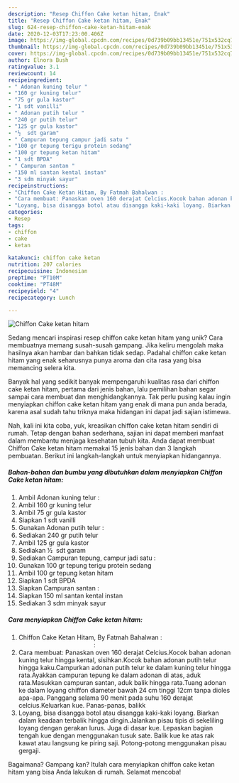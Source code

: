 ```yaml
---
description: "Resep Chiffon Cake ketan hitam, Enak"
title: "Resep Chiffon Cake ketan hitam, Enak"
slug: 624-resep-chiffon-cake-ketan-hitam-enak
date: 2020-12-03T17:23:00.406Z
image: https://img-global.cpcdn.com/recipes/0d739b09bb13451e/751x532cq70/chiffon-cake-ketan-hitam-foto-resep-utama.jpg
thumbnail: https://img-global.cpcdn.com/recipes/0d739b09bb13451e/751x532cq70/chiffon-cake-ketan-hitam-foto-resep-utama.jpg
cover: https://img-global.cpcdn.com/recipes/0d739b09bb13451e/751x532cq70/chiffon-cake-ketan-hitam-foto-resep-utama.jpg
author: Elnora Bush
ratingvalue: 3.1
reviewcount: 14
recipeingredient:
- " Adonan kuning telur "
- "160 gr kuning telur"
- "75 gr gula kastor"
- "1 sdt vanilli"
- " Adonan putih telur "
- "240 gr putih telur"
- "125 gr gula kastor"
- "½  sdt garam"
- " Campuran tepung campur jadi satu "
- "100 gr tepung terigu protein sedang"
- "100 gr tepung ketan hitam"
- "1 sdt BPDA"
- " Campuran santan "
- "150 ml santan kental instan"
- "3 sdm minyak sayur"
recipeinstructions:
- "Chiffon Cake Ketan Hitam, By Fatmah Bahalwan :                                                                               :"
- "Cara membuat: Panaskan oven 160 derajat Celcius.Kocok bahan adonan kuning telur hingga kental, sisihkan.Kocok bahan adonan putih telur hingga kaku.Campurkan adonan putih telur ke dalam kuning telur hingga rata.Ayakkan campuran tepung ke dalam adonan di atas, aduk rata.Masukkan campuran santan, aduk balik hingga rata.Tuang adonan ke dalam loyang chiffon diameter bawah 24 cm tinggi 12cm tanpa dioles apa-apa. Panggang selama 90 menit pada suhu 160 derajat celcius.Keluarkan kue. Panas-panas, balikk"
- "Loyang, bisa disangga botol atau disangga kaki-kaki loyang. Biarkan dalam keadaan terbalik hingga dingin.Jalankan pisau tipis di sekeliling loyang dengan gerakan lurus. Juga di dasar kue. Lepaskan bagian tengah kue dengan menggunakan tusuk sate. Balik kue ke atas rak kawat atau langsung ke piring saji. Potong-potong menggunakan pisau gergaji."
categories:
- Resep
tags:
- chiffon
- cake
- ketan

katakunci: chiffon cake ketan 
nutrition: 207 calories
recipecuisine: Indonesian
preptime: "PT10M"
cooktime: "PT48M"
recipeyield: "4"
recipecategory: Lunch

---
```



![Chiffon Cake ketan hitam](https://img-global.cpcdn.com/recipes/0d739b09bb13451e/751x532cq70/chiffon-cake-ketan-hitam-foto-resep-utama.jpg)

Sedang mencari inspirasi resep chiffon cake ketan hitam yang unik? Cara membuatnya memang susah-susah gampang. Jika keliru mengolah maka hasilnya akan hambar dan bahkan tidak sedap. Padahal chiffon cake ketan hitam yang enak seharusnya punya aroma dan cita rasa yang bisa memancing selera kita.



Banyak hal yang sedikit banyak mempengaruhi kualitas rasa dari chiffon cake ketan hitam, pertama dari jenis bahan, lalu pemilihan bahan segar sampai cara membuat dan menghidangkannya. Tak perlu pusing kalau ingin menyiapkan chiffon cake ketan hitam yang enak di mana pun anda berada, karena asal sudah tahu triknya maka hidangan ini dapat jadi sajian istimewa.


Nah, kali ini kita coba, yuk, kreasikan chiffon cake ketan hitam sendiri di rumah. Tetap dengan bahan sederhana, sajian ini dapat memberi manfaat dalam membantu menjaga kesehatan tubuh kita. Anda dapat membuat Chiffon Cake ketan hitam memakai 15 jenis bahan dan 3 langkah pembuatan. Berikut ini langkah-langkah untuk menyiapkan hidangannya.

<!--inarticleads1-->

##### Bahan-bahan dan bumbu yang dibutuhkan dalam menyiapkan Chiffon Cake ketan hitam:

1. Ambil  Adonan kuning telur :
1. Ambil 160 gr kuning telur
1. Ambil 75 gr gula kastor
1. Siapkan 1 sdt vanilli
1. Gunakan  Adonan putih telur :
1. Sediakan 240 gr putih telur
1. Ambil 125 gr gula kastor
1. Sediakan ½  sdt garam
1. Sediakan  Campuran tepung, campur jadi satu :
1. Gunakan 100 gr tepung terigu protein sedang
1. Ambil 100 gr tepung ketan hitam
1. Siapkan 1 sdt BPDA
1. Siapkan  Campuran santan :
1. Siapkan 150 ml santan kental instan
1. Sediakan 3 sdm minyak sayur




<!--inarticleads2-->

##### Cara menyiapkan Chiffon Cake ketan hitam:

1. Chiffon Cake Ketan Hitam, By Fatmah Bahalwan :                                                                               :
1. Cara membuat: Panaskan oven 160 derajat Celcius.Kocok bahan adonan kuning telur hingga kental, sisihkan.Kocok bahan adonan putih telur hingga kaku.Campurkan adonan putih telur ke dalam kuning telur hingga rata.Ayakkan campuran tepung ke dalam adonan di atas, aduk rata.Masukkan campuran santan, aduk balik hingga rata.Tuang adonan ke dalam loyang chiffon diameter bawah 24 cm tinggi 12cm tanpa dioles apa-apa. Panggang selama 90 menit pada suhu 160 derajat celcius.Keluarkan kue. Panas-panas, balikk
1. Loyang, bisa disangga botol atau disangga kaki-kaki loyang. Biarkan dalam keadaan terbalik hingga dingin.Jalankan pisau tipis di sekeliling loyang dengan gerakan lurus. Juga di dasar kue. Lepaskan bagian tengah kue dengan menggunakan tusuk sate. Balik kue ke atas rak kawat atau langsung ke piring saji. Potong-potong menggunakan pisau gergaji.




Bagaimana? Gampang kan? Itulah cara menyiapkan chiffon cake ketan hitam yang bisa Anda lakukan di rumah. Selamat mencoba!
